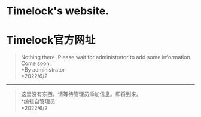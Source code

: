 # Timelock's website.
# Timelock官方网址

> Nothing there. Please wait for administrator to add some information. Come soon.  
> *By administrator  
> *2022/6/2  

***

> 这里没有东西，请等待管理员添加信息。即将到来。  
> *编辑自管理员  
> *2022/6/2  
